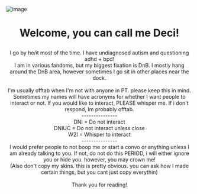 ![image](https://github.com/INDIGNANCY/INDIGNANCY/assets/175076888/d8c9836d-ab21-468b-bdd2-097c7d4ca07e)
# <p align="center"> Welcome, you can call me Deci! <br />
<p align="center"> I go by he/it most of the time. I have undiagnosed autism and questioning adhd + bpd! <br />
I am in various fandoms, but my biggest fixation is DnB. I mostly hang around the DnB area, however sometimes I go sit in other places near the dock. <br />
  <br />
I'm usually offtab when I'm not with anyone in PT. please keep this in mind. <br />
Sometimes my names will have acronyms for whether I want people to interact or not. If you would like to interact, PLEASE whisper me. If i don't respond, Im probably offtab. <br />
--------------- <br />
DNI = Do not interact <br />
DNIUC = Do not interact unless close <br />
W2I = Whisper to interact <br />
--------------- <br />
I would prefer people to not boop me or start a convo or anything unless I am already talking to you. If not, do not do this PERIOD, i  will either ignore you or hide you. however, you may crown me! <br />
(Also don't copy my skins. this is pretty obvious. you can ask how I made certain things, but you cant just copy everythin) <br />
<br />
Thank you for reading!

